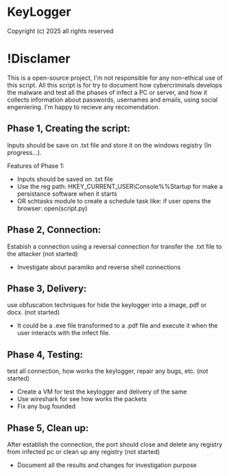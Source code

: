 <!DOCTYPE html>
# KeyLogger
<p>Copyright (c) 2025 all rights reserved</p>

# !Disclamer
<p>
This is a open-source project, I'm not responsible for any non-ethical use of this script.
All this script is for try to document how cybercriminals develops the malware and test all the phases of infect 
a PC or server, and how it collects information about passwords, usernames and emails, using social engeniering.
I'm happy to recieve any recomendation.
</p>

<h2> Phase 1, Creating the script: </h2>
Inputs should be save on .txt file and store it on the windows registry (In progress...). 

Features of Phase 1:
  - Inputs should be saved on .txt file
  - Use the reg path: HKEY_CURRENT_USER\Console\%%Startup for make a persistance software when it starts
  - OR schtasks module to create a schedule task like:
    if user opens the browser:
      open(script.py)
    
<h2>Phase 2, Connection:</h2> 
Estabish a connection using a reversal connection for transfer the .txt file to the attacker (not started) 
  
  - Investigate about paramiko and reverse shell connections

<h2>Phase 3, Delivery:</h2> 
use obfuscation techniques for hide the keylogger into a image, pdf or docx. (not started)
  
  - It could be a .exe file transformed to a .pdf file and execute it when the user interacts with the infect file.
  
<h2>Phase 4, Testing:</h2> 
test all connection, how works the keylogger, repair any bugs, etc. (not started) 
  
  - Create a VM for test the keylogger and delivery of the same
  - Use wireshark for see how works the packets
  - Fix any bug founded

<h2>Phase 5, Clean up:</h2> 
After establish the connection, the port should close and delete any registry from infected pc or clean up any registry (not started)
  
  - Document all the results and changes for investigation purpose
